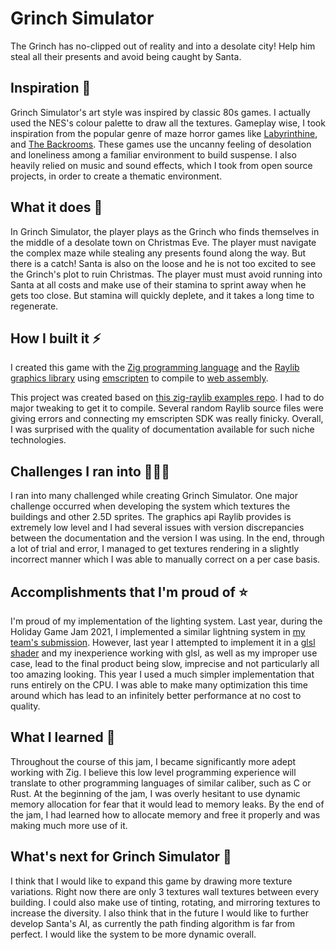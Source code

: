 # Grinch Simulator

The Grinch has no-clipped out of reality and into a desolate city! Help him steal all their presents and avoid being caught by Santa.

## Inspiration 🤔

Grinch Simulator's art style was inspired by classic 80s games. I actually used the NES's colour palette to draw all the textures. Gameplay wise, I took inspiration from the popular genre of maze horror games like [Labyrinthine](https://store.steampowered.com/app/1302240/Labyrinthine/), and [The Backrooms](https://store.steampowered.com/app/1111210/The_Backrooms_Game_FREE_Edition/). These games use the uncanny feeling of desolation and loneliness among a familiar environment to build suspense. I also heavily relied on music and sound effects, which I took from open source projects, in order to create a thematic environment.

## What it does 🎁

In Grinch Simulator, the player plays as the Grinch who finds themselves in the middle of a desolate town on Christmas Eve. The player must navigate the complex maze while stealing any presents found along the way. But there is a catch! Santa is also on the loose and he is not too excited to see the Grinch's plot to ruin Christmas. The player must must avoid running into Santa at all costs and make use of their stamina to sprint away when he gets too close. But stamina will quickly deplete, and it takes a long time to regenerate.

## How I built it ⚡

I created this game with the [Zig programming language](https://ziglang.org/) and the [Raylib graphics library](https://www.raylib.com/) using [emscripten](https://emscripten.org/) to compile to [web assembly](https://webassembly.org/).

This project was created based on [this zig-raylib examples repo](https://github.com/ryupold/examples-raylib.zig). I had to do major tweaking to get it to compile. Several random Raylib source files were giving errors and connecting my emscripten SDK was really finicky. Overall, I was surprised with the quality of documentation available for such niche technologies.

## Challenges I ran into 👨🏻‍💻

I ran into many challenged while creating Grinch Simulator. One major challenge occurred when developing the system which textures the buildings and other 2.5D sprites. The graphics api Raylib provides is extremely low level and I had several issues with version discrepancies between the documentation and the version I was using. In the end, through a lot of trial and error, I managed to get textures rendering in a slightly incorrect manner which I was able to manually correct on a per case basis.

## Accomplishments that I'm proud of ⭐

I'm proud of my implementation of the lighting system. Last year, during the Holiday Game Jam 2021, I implemented a similar lightning system in [my team's submission](https://mcptjam2021.netlify.app). However, last year I attempted to implement it in a [glsl shader](https://developer.mozilla.org/en-US/docs/Games/Techniques/3D_on_the_web/GLSL_Shaders) and my inexperience working with glsl, as well as my improper use case, lead to the final product being slow, imprecise and not particularly all too amazing looking. This year I used a much simpler implementation that runs entirely on the CPU. I was able to make many optimization this time around which has lead to an infinitely better performance at no cost to quality. 

## What I learned 📔

Throughout the course of this jam, I became significantly more adept working with Zig. I believe this low level programming experience will translate to other programming languages of similar caliber, such as C or Rust. At the beginning of the jam, I was overly hesitant to use dynamic memory allocation for fear that it would lead to memory leaks. By the end of the jam, I had learned how to allocate memory and free it properly and was making much more use of it.

## What's next for Grinch Simulator 📆

I think that I would like to expand this game by drawing more texture variations. Right now there are only 3 textures wall textures between every building. I could also make use of tinting, rotating, and mirroring textures to increase the diversity. I also think that in the future I would like to further develop Santa's AI, as currently the path finding algorithm is far from perfect. I would like the system to be more dynamic overall.
